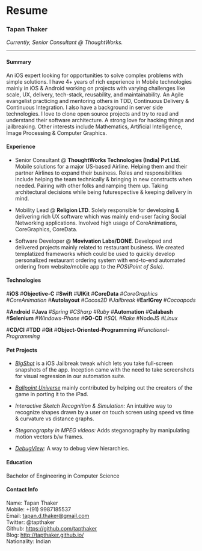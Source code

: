 # Resume

### Tapan Thaker
_Currently, Senior Consultant @ ThoughtWorks._

---

#### Summary
An iOS expert looking for opportunities to solve complex problems with simple solutions. I have 4+ years of rich experience in Mobile technologies mainly in iOS & Android working on projects with varying challenges like scale, UX, delivery, tech-stack, reusability, and maintainability. An Agile evangelist practicing and mentoring others in TDD, Continuous Delivery & Continuous Integration. I also have a background in server side technologies. I love to clone open source projects and try to read and understand their software architecture. A strong love for hacking things and jailbreaking. Other interests include Mathematics, Artificial Intelligence, Image Processing & Computer Graphics.

#### Experience

* Senior Consultant @ **ThoughtWorks Technologies (India) Pvt Ltd**. Mobile solutions for a major US-based Airline. Helping them and their partner Airlines to expand their business.
Roles and responsibilities include helping the team technically & bringing in new constructs when needed. Pairing with other folks and ramping them up. Taking architectural decisions while being futurespective & keeping delivery in mind.


* Mobility Lead @ **Religion LTD**. Solely responsible for developing & delivering rich UX software which was mainly end-user facing Social Networking applications. Involved high usage of CoreAnimations, CoreGraphics, CoreData.


* Software Developer @ **Movivation Labs/DONE**. Developed and delivered projects mainly related to restaurant business. We created templatized frameworks which could be used to quickly develop personalized restaurant ordering system with end-to-end automated ordering from website/mobile app to the _POS(Point of Sale)_.

#### Technologies 

#**iOS** #**Objective-C** #**Swift** #**UIKit** #**CoreData** #*CoreGraphics* #*CoreAnimation* #**Autolayout** #*Cocos2D* #*Jailbreak* #**EarlGrey** #*Cocoapods*

#**Android** #**Java** #*Spring* #*CSharp* #*Ruby* #**Automation** #**Calabash** #**Selenium** #*Windows-Phone* #**GO-CD** #*SQL* #*Rake* #NodeJS #*Linux*

 #**CD/CI** #**TDD** #**Git**  #**Object-Oriented-Programming** #*Functional-Programming* 
 
 
#### Pet Projects 

* _[BigShot](http://moreinfo.thebigboss.org/moreinfo/depiction.php?file=bigshotjbDp)_ is a iOS Jailbreak tweak which lets you take full-screen snapshots of the app. Inception came with the need to take screenshots for visual regression in our automation suite.

* _[Ballpoint Universe](https://itunes.apple.com/us/app/ballpoint-universe-infinite/id713253886?mt=8)_ mainly contributed by helping out the creators of the game in porting it to the iPad.

* _Interactive Sketch Recognition & Simulation:_ An intuitive way to recognize shapes drawn by a user on touch screen using speed vs time & curvature vs distance graphs.

* _Steganography in MPEG videos:_ Adds steganography by manipulating motion vectors b/w frames.

* _[DebugView](https://github.com/tapthaker/DebugView):_ A way to debug view hierarchies.

#### Education

Bachelor of Engineering in Computer Science

#### Contact Info

Name: Tapan Thaker<br/>
Mobile: +(91) 9987185537<br/>
Email: tapan.d.thaker@gmail.com<br/>
Twitter: @tapthaker<br/>
Github: https://github.com/tapthaker<br/>
Blog: http://tapthaker.github.io/<br/>
Nationality: Indian <br/>